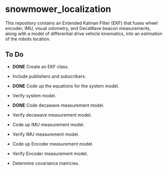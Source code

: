 # snowmower_localization
This repository contains an Extended Kalman Filter (EKF) that fuses wheel encoder, IMU, visual odometry, and DecaWave beacon measurements, along with a model of differential drive vehicle kinematics, into an estimation of the robots location.

## To Do ##
* **DONE** Create an EKF class.

* Include publishers and subscribers.

* **DONE** Code up the equations for the system model.

* Verify system model.

* **DONE** Code decawave measurement model.

* Verify decawave measurement model.

* Code up IMU measurement model.

* Verify IMU measurement model.

* Code up Encoder measurement model.

* Verify Encoder measurement model.

* Determine covariance matricies.